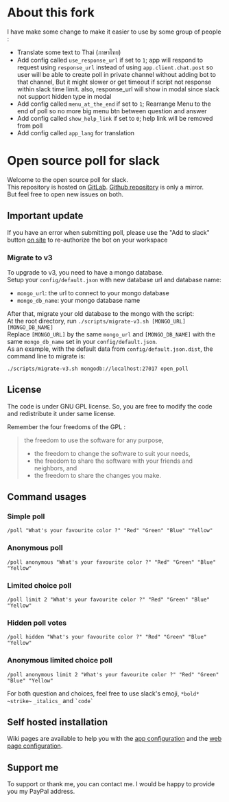 
# About this fork 

I have make some change to make it easier to use by some group of people :
- Translate some text to Thai (ภาษาไทย)
- Add config called `use_response_url` if set to `1`; app will respond to request using `response_url` instead of using `app.client.chat.post`
  so user will be able to create poll in private channel without adding bot to that channel, But it might slower or get timeout if script not response within slack time limit. 
also, response_url will show in modal since slack not support hidden type in modal 
- Add config called `menu_at_the_end` if set to `1`; Rearrange Menu to the end of poll so no more big menu btn between question and answer 
- Add config called `show_help_link` if set to `0`; help link will be removed from poll 
- Add config called `app_lang` for translation  

# Open source poll for slack

Welcome to the open source poll for slack.  
This repository is hosted on [GitLab](https://gitlab.com/openpollslack/openpollslack). [Github repository](https://github.com/KazuAlex/openpollslack) is only a mirror.  
But feel free to open new issues on both.  

## Important update

If you have an error when submitting poll, please use the "Add to slack" button [on site](https://openpoll.slack.alcor.space/) to re-authorize the bot on your workspace

### Migrate to v3

To upgrade to v3, you need to have a mongo database.  
Setup your `config/default.json` with new database url and database name:
- `mongo_url`: the url to connect to your mongo database
- `mongo_db_name`: your mongo database name

After that, migrate your old database to the mongo with the script:  
At the root directory, run `./scripts/migrate-v3.sh [MONGO_URL] [MONGO_DB_NAME]`  
Replace `[MONGO_URL]` by the same `mongo_url` and `[MONGO_DB_NAME]` with the same `mongo_db_name` set in your `config/default.json`.  
As an example, with the default data from `config/default.json.dist`, the command line to migrate is:
```
./scripts/migrate-v3.sh mongodb://localhost:27017 open_poll
```

## License

The code is under GNU GPL license. So, you are free to modify the code and redistribute it under same license.  
  
Remember the four freedoms of the GPL :  
> the freedom to use the software for any purpose,
> * the freedom to change the software to suit your needs,
> * the freedom to share the software with your friends and neighbors, and
> * the freedom to share the changes you make.

## Command usages

### Simple poll
```
/poll "What's your favourite color ?" "Red" "Green" "Blue" "Yellow"
```
### Anonymous poll
```
/poll anonymous "What's your favourite color ?" "Red" "Green" "Blue" "Yellow"
```
### Limited choice poll
```
/poll limit 2 "What's your favourite color ?" "Red" "Green" "Blue" "Yellow"
```
### Hidden poll votes
```
/poll hidden "What's your favourite color ?" "Red" "Green" "Blue" "Yellow"
```
### Anonymous limited choice poll
```
/poll anonymous limit 2 "What's your favourite color ?" "Red" "Green" "Blue" "Yellow"
```
  
For both question and choices, feel free to use slack's emoji, `*bold*` `~strike~` `_italics_` and `` `code` ``  

## Self hosted installation

Wiki pages are available to help you with the [app configuration](https://gitlab.com/KazuAlex/openpollslack/-/wikis/Self-hosted-installation-(v2)) and the [web page configuration](https://gitlab.com/KazuAlex/openpollslack/-/wikis/Web-page).

## Support me

To support or thank me, you can contact me. I would be happy to provide you my PayPal address.
